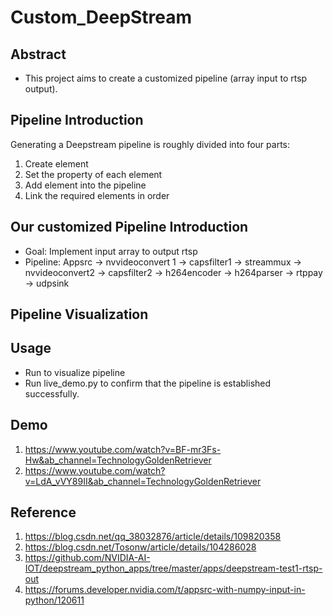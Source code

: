 # Custom_DeepStream
## Abstract
- This project aims to create a customized pipeline (array input to rtsp output).

## Pipeline Introduction

Generating a Deepstream pipeline is roughly divided into four parts: <br>
1. Create element
2. Set the property of each element
3. Add element into the pipeline
4. Link the required elements in order

## Our customized Pipeline Introduction

- Goal: Implement input array to output rtsp
- Pipeline: Appsrc -> nvvideoconvert 1 -> capsfilter1 -> streammux -> nvvideoconvert2 -> capsfilter2 -> h264encoder -> h264parser -> rtppay -> udpsink

## Pipeline Visualization







## Usage
- Run  to visualize pipeline
- Run live_demo.py to confirm that the pipeline is established successfully.


## Demo
1. https://www.youtube.com/watch?v=BF-mr3Fs-Hw&ab_channel=TechnologyGoldenRetriever
2. https://www.youtube.com/watch?v=LdA_vVY89II&ab_channel=TechnologyGoldenRetriever

## Reference
1. https://blog.csdn.net/qq_38032876/article/details/109820358
2. https://blog.csdn.net/Tosonw/article/details/104286028
3. https://github.com/NVIDIA-AI-IOT/deepstream_python_apps/tree/master/apps/deepstream-test1-rtsp-out
4. https://forums.developer.nvidia.com/t/appsrc-with-numpy-input-in-python/120611





